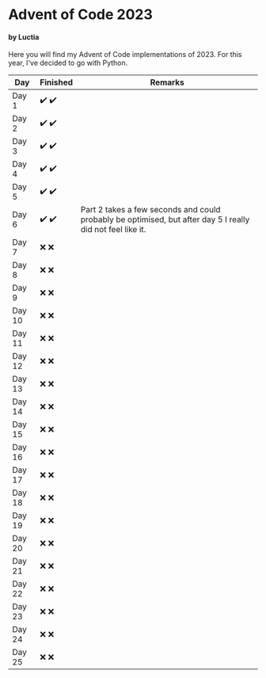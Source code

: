 # Advent of Code 2023
#### by Luctia

Here you will find my Advent of Code implementations of 2023. For this year, I've decided to go with Python.

| Day           | Finished                              | Remarks                                                                                                    |
| --------------|---------------------------------------|------------------------------------------------------------------------------------------------------------|
| Day 1         | :heavy_check_mark: :heavy_check_mark: |                                                                                                            |
| Day 2         | :heavy_check_mark: :heavy_check_mark: |                                                                                                            |
| Day 3         | :heavy_check_mark: :heavy_check_mark: |                                                                                                            |
| Day 4         | :heavy_check_mark: :heavy_check_mark: |                                                                                                            |
| Day 5         | :heavy_check_mark: :heavy_check_mark: |                                                                                                            |
| Day 6         | :heavy_check_mark: :heavy_check_mark: | Part 2 takes a few seconds and could probably be optimised, but after day 5 I really did not feel like it. |
| Day 7         | :x: :x:                               |                                                                                                            |
| Day 8         | :x: :x:                               |                                                                                                            |
| Day 9         | :x: :x:                               |                                                                                                            |
| Day 10        | :x: :x:                               |                                                                                                            |
| Day 11        | :x: :x:                               |                                                                                                            |
| Day 12        | :x: :x:                               |                                                                                                            |
| Day 13        | :x: :x:                               |                                                                                                            |
| Day 14        | :x: :x:                               |                                                                                                            |
| Day 15        | :x: :x:                               |                                                                                                            |
| Day 16        | :x: :x:                               |                                                                                                            |
| Day 17        | :x: :x:                               |                                                                                                            |
| Day 18        | :x: :x:                               |                                                                                                            |
| Day 19        | :x: :x:                               |                                                                                                            |
| Day 20        | :x: :x:                               |                                                                                                            |
| Day 21        | :x: :x:                               |                                                                                                            |
| Day 22        | :x: :x:                               |                                                                                                            |
| Day 23        | :x: :x:                               |                                                                                                            |
| Day 24        | :x: :x:                               |                                                                                                            |
| Day 25        | :x: :x:                               |                                                                                                            |
